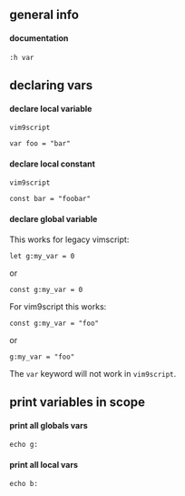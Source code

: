## general info

#### documentation

```
:h var
```

## declaring vars

#### declare local variable

```
vim9script

var foo = "bar"
```

#### declare local constant

```
vim9script

const bar = "foobar"
```

#### declare global variable

This works for legacy vimscript:
```
let g:my_var = 0
```
or
```
const g:my_var = 0
```

For vim9script this works:
```
const g:my_var = "foo"
```
or
```
g:my_var = "foo"
```

The `var` keyword will not work in `vim9script`.

## print variables in scope

#### print all globals vars

```
echo g:
```

#### print all local vars

```
echo b:
```
